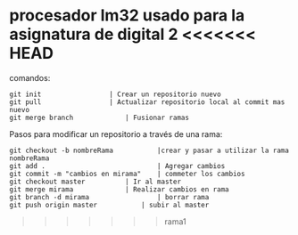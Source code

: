 procesador lm32 usado para la asignatura de digital 2
<<<<<<< HEAD
=======
comandos:

	git init 			     | Crear un repositorio nuevo
	git pull			     | Actualizar repositorio local al commit mas nuevo
	git merge branch		     | Fusionar ramas

Pasos para modificar un repositorio a través de una rama:

	git checkout -b nombreRama           |crear y pasar a utilizar la rama nombreRama
	git add .                            | Agregar cambios
	git commit -m "cambios en mirama"    | commeter los cambios
	git checkout master		     | Ir al master
	git merge mirama		     | Realizar cambios en rama
	git branch -d mirama	             | borrar rama
	git push origin master		     | subir al master	

>>>>>>> rama1
